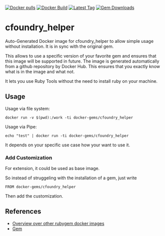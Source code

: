 [![Docker pulls](https://img.shields.io/docker/pulls/rubygem/cfoundry_helper.svg)](https://hub.docker.com/r/rubygem/cfoundry_helper/)
[![Docker Build](https://img.shields.io/docker/automated/rubygem/cfoundry_helper.svg)](https://hub.docker.com/r/rubygem/cfoundry_helper/)
[![Latest Tag](https://img.shields.io/github/tag/docker-rubygem/cfoundry_helper.svg)](https://hub.docker.com/r/rubygem/cfoundry_helper/)
[![Gem Downloads](https://img.shields.io/gem/dt/cfoundry_helper.svg)](https://rubygems.org/gems/cfoundry_helper/)
# cfoundry_helper

Auto-Generated Docker image for cfoundry_helper to allow simple usage without installation.
It is in sync with the original gem.

This allows to use a specific version of your favorite gem and ensures that this image will be supported in future.
The image is generated automatically from a github repository by Docker Hub.
This ensures that you exactly know what is in the image and what not.

It lets you use Ruby Tools without the need to install ruby on your machine.

## Usage

Usage via file system:

`docker run -v $(pwd):/work -ti docker-gems/cfoundry_helper`

Usage via Pipe:

`echo "test" | docker run -ti docker-gems/cfoundry_helper`

It depends on your specific use case how your want to use it.

### Add Customization

For extension, it could be used as base image.

So instead of struggeling with the installation of a gem, just write

`FROM docker-gems/cfoundry_helper`

Then add the customization.

## References

 - [Overview over other rubygem docker images](https://github.com/thinkbot/docker-rubygem)
 - [Gem](https://rubygems.org/gems/cfoundry_helper/)
